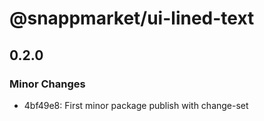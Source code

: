 # @snappmarket/ui-lined-text

## 0.2.0
### Minor Changes

- 4bf49e8: First minor package publish with change-set
